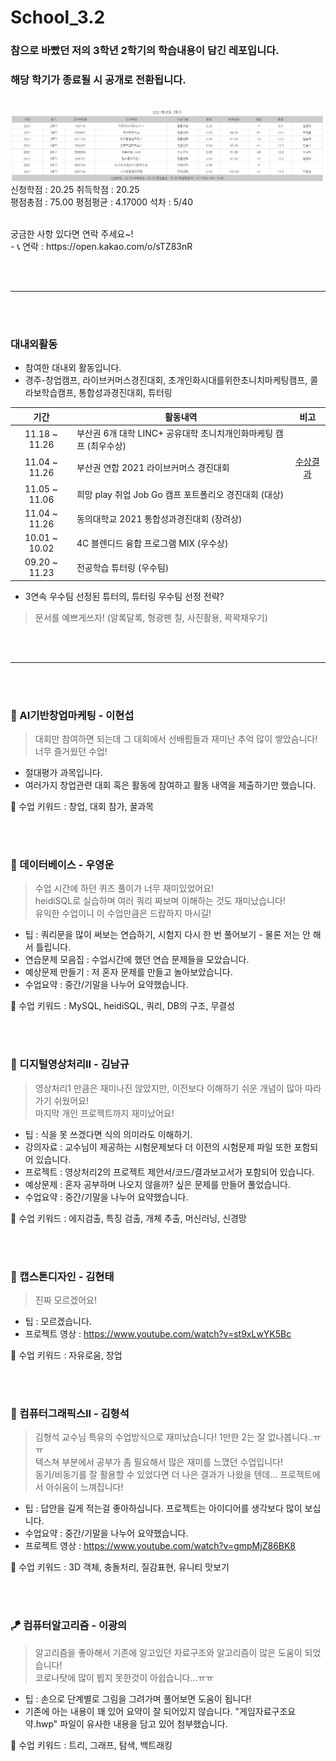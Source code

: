 # School_3.2

### 참으로 바빴던 저의 3학년 2학기의 학습내용이 담긴 레포입니다. <br>
### 해당 학기가 종료될 시 공개로 전환됩니다. <br> <br>

 
![](./src/성적.png)
신청학점 : 20.25    취득학점 : 20.25    
평점총점 : 75.00    평점평균 : 4.17000    석차 : 5/40


<br>
궁금한 사항 있다면 연락 주세요~! <br>
 - 📞 연락 : https://open.kakao.com/o/sTZ83nR
 
</br></br>


---
</br></br>

### 대내외활동
 - 참여한 대내외 활동입니다.
 - 경주-창업캠프, 라이브커머스경진대회, 초개인화시대를위한초니치마케팅캠프, 콜라보학습캠프, 통합성과경진대회, 튜터링
 
| 기간 | 활동내역 | 비고 |
| :---: | ------ | :--: |
| 11.18 ~ 11.26 | 부산권 6개 대학 LINC+ 공유대학 초니치개인화마케팅 캠프 (최우수상) ||
| 11.04 ~ 11.26 | 부산권 연합 2021 라이브커머스 경진대회 | [수상결과](./image/2021_라이브커머스_수상결과.png) |
| 11.05 ~ 11.06 | 희망 play 취업 Job Go 캠프 포트폴리오 경진대회 (대상) ||
| 11.04 ~ 11.26 | 동의대학교 2021 통합성과경진대회 (장려상) ||
| 10.01 ~ 10.02 | 4C 블렌디드 융합 프로그램 MIX (우수상) |  |
| 09.20 ~ 11.23 | 전공학습 튜터링 (우수팀) | |

 * 3연속 우수팀 선정된 튜터의, 튜터링 우수팀 선정 전략?
  > 문서를 예쁘게쓰자! (알록달록, 형광펜 칠, 사진활용, 꽉꽉채우기)

</br></br>

---
</br></br>

### 🎀 AI기반창업마케팅 - 이현섭
 > 대회만 참여하면 되는데 그 대회에서 선배릠들과 재미난 추억 많이 쌓았슴니다! 너무 즐거웠던 수업!
 - 절대평가 과목입니다.
 - 여러가지 창업관련 대회 혹은 활동에 참여하고 활동 내역을 제출하기만 했습니다.
 
🔑 수업 키워드 : 창업, 대회 참가, 꿀과목

</br></br>
### 🦄 데이터베이스 - 우영운
 > 수업 시간에 하던 퀴즈 풀이가 너무 재미있었어요! <br> heidiSQL로 실습하며 여러 쿼리 짜보며 이해하는 것도 재미났습니다! <br> 유익한 수업이니 이 수업만큼은 드랍하지 마시길!
 - 팁 : 쿼리문을 많이 써보는 연습하기, 시험지 다시 한 번 풀어보기 - 물론 저는 안 해서 틀립니다.
 - 연습문제 모음집 : 수업시간에 했던 연습 문제들을 모았습니다.
 - 예상문제 만들기 : 저 혼자 문제를 만들고 놀아보았습니다.
 - 수업요약 : 중간/기말을 나누어 요약했습니다.
 
🔑 수업 키워드 : MySQL, heidiSQL, 쿼리, DB의 구조, 무결성

</br></br>
### 🎈 디지털영상처리II - 김남규
 > 영상처리1 만큼은 재미나진 않았지만, 이전보다 이해하기 쉬운 개념이 많아 따라가기 쉬웠어요! <br> 마지막 개인 프로젝트까지 재미났어요!
 - 팁 : 식을 못 쓰겠다면 식의 의미라도 이해하기.
 - 강의자료 : 교수님이 제공하는 시험문제보다 더 이전의 시험문제 파일 또한 포함되어 있습니다.
 - 프로젝트 : 영상처리2의 프로젝트 제안서/코드/결과보고서가 포함되어 있습니다.
 - 예상문제 : 혼자 공부하며 나오지 않을까? 싶은 문제를 만들어 풀었습니다.
 - 수업요약 : 중간/기말을 나누어 요약했습니다. <br>

🔑 수업 키워드 : 에지검출, 특징 검출, 개체 추출, 머신러닝, 신경망

</br></br>
### 🛒 캡스톤디자인 - 김현태
 > 진짜 모르겠어요!
 - 팁 : 모르겠습니다.
 - 프로젝트 영상 : https://www.youtube.com/watch?v=st9xLwYK5Bc

🔑 수업 키워드 : 자유로움, 창업

</br></br>
### 🎨 컴퓨터그래픽스II - 김형석
 > 김형석 교수님 특유의 수업방식으로 재미났습니다! 1만한 2는 잘 없나봅니다..ㅠㅠ <br> 텍스쳐 부분에서 공부가 좀 필요해서 많은 재미를 느꼈던 수업입니다! <br> 동기/비동기를 잘 활용할 수 있었다면 더 나은 결과가 나왔을 텐데... 프로젝트에서 아쉬움이 느껴집니다!
 - 팁 : 답안을 길게 적는걸 좋아하십니다. 프로젝트는 아이디어를 생각보다 많이 보십니다.
 - 수업요약 : 중간/기말을 나누어 요약했습니다.
 - 프로젝트 영상 : https://www.youtube.com/watch?v=gmpMjZ86BK8
 
🔑 수업 키워드 : 3D 객체, 충돌처리, 질감표현, 유니티 맛보기


</br></br>
### 🪁 컴퓨터알고리즘 - 이광의
 > 알고리즘을 좋아해서 기존에 알고있던 자료구조와 알고리즘이 많은 도움이 되었습니다! <br> 코로나탓에 많이 뵙지 못한것이 아쉽습니다...ㅠㅠ
 - 팁 : 손으로 단계별로 그림을 그려가며 풀어보면 도움이 됩니다!
 - 기존에 아는 내용이 꽤 있어 요약이 잘 되어있지 않습니다. "게임자료구조요약.hwp" 파일이 유사한 내용을 담고 있어 첨부했습니다. 

🔑 수업 키워드 : 트리, 그래프, 탐색, 백트래킹

</br></br>
